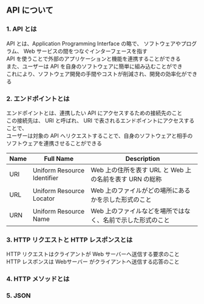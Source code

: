 ## API について

### 1. API とは
API とは、Application Programming Interface の略で、
ソフトウェアやプログラム、 Web サービスの間をつなぐインターフェースを指す  
API を使うことで外部のアプリケーションと機能を連携することができる  
また、ユーザーは API を自身のソフトウェアに簡単に組み込むことができ  
これにより、ソフトウェア開発の手間やコストが削減され、開発の効率化ができる  

### 2. エンドポイントとは
エンドポイントとは、連携したい API にアクセスするための接続先のこと  
この接続先は、 URI と呼ばれ、 URI で表されるエンドポイントにアクセスすることで、  
ユーザーは対象の API へリクエストすることで、自身のソフトウェアと相手のソフトウェアを連携させることができる  

| Name | Full Name                   | Description                           |
| ---- | --------------------------- | ------------------------------------- |
| URI  | Uniform Resource Identifier | Web 上の住所を表す URL と Web 上の名前を表す URN の総称 |
| URL  | Uniform Resource Locator    | Web 上のファイルがどの場所にあるかを示した形式のこと          |
| URN  | Uniform Resource Name       | Web 上のファイルなどを場所ではなく、名前で示した形式のこと       |

### 3. HTTP リクエストと HTTP レスポンスとは
HTTP リクエストはクライアントが Web サーバーへ送信する要求のこと  
HTTP レスポンスは Webサーバー がクライアントへ送信する応答のこと  

### 4. HTTP メソッドとは

### 5. JSON
